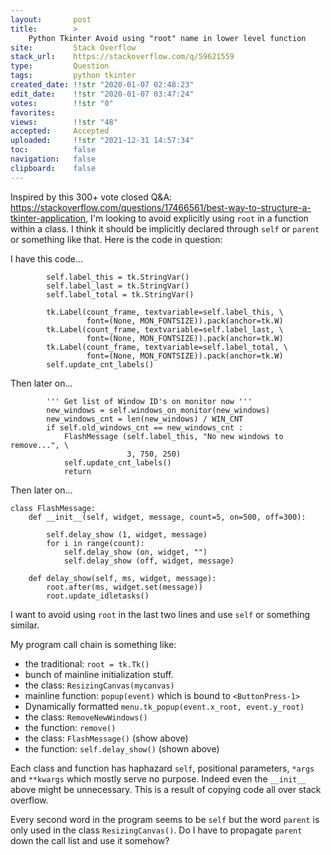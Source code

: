 ```yaml
---
layout:       post
title:        >
    Python Tkinter Avoid using "root" name in lower level function
site:         Stack Overflow
stack_url:    https://stackoverflow.com/q/59621559
type:         Question
tags:         python tkinter
created_date: !!str "2020-01-07 02:48:23"
edit_date:    !!str "2020-01-07 03:47:24"
votes:        !!str "0"
favorites:    
views:        !!str "48"
accepted:     Accepted
uploaded:     !!str "2021-12-31 14:57:34"
toc:          false
navigation:   false
clipboard:    false
---
```


Inspired by this 300+ vote closed Q&A: https://stackoverflow.com/questions/17466561/best-way-to-structure-a-tkinter-application, I'm looking to avoid explicitly using `root` in a function within a class. I think it should be implicitly declared through `self` or `parent` or something like that. Here is the code in question:

I have this code...

``` 
        self.label_this = tk.StringVar()
        self.label_last = tk.StringVar()
        self.label_total = tk.StringVar()

        tk.Label(count_frame, textvariable=self.label_this, \
                 font=(None, MON_FONTSIZE)).pack(anchor=tk.W)
        tk.Label(count_frame, textvariable=self.label_last, \
                 font=(None, MON_FONTSIZE)).pack(anchor=tk.W)
        tk.Label(count_frame, textvariable=self.label_total, \
                 font=(None, MON_FONTSIZE)).pack(anchor=tk.W)
        self.update_cnt_labels()

```

Then later on...

``` 
        ''' Get list of Window ID's on monitor now '''
        new_windows = self.windows_on_monitor(new_windows)
        new_windows_cnt = len(new_windows) / WIN_CNT
        if self.old_windows_cnt == new_windows_cnt :
            FlashMessage (self.label_this, "No new windows to remove...", \
                          3, 750, 250)
            self.update_cnt_labels()
            return
```

Then later on...

``` 
class FlashMessage:
    def __init__(self, widget, message, count=5, on=500, off=300):

        self.delay_show (1, widget, message)
        for i in range(count):
            self.delay_show (on, widget, "")
            self.delay_show (off, widget, message)

    def delay_show(self, ms, widget, message):
        root.after(ms, widget.set(message))
        root.update_idletasks()
```

I want to avoid using `root` in the last two lines and use `self` or something similar.

My program call chain is something like:

- the traditional: `root = tk.Tk()`
- bunch of mainline initialization stuff.
- the class: `ResizingCanvas(mycanvas)`
- mainline function: `popup(event)` which is bound to `<ButtonPress-1>`
- Dynamically formatted `menu.tk_popup(event.x_root, event.y_root)`
- the class: `RemoveNewWindows()`
- the function: `remove()`
- the class: `FlashMessage()` (show above)
- the function: `self.delay_show()` (shown above)

Each class and function has haphazard `self`, positional parameters, `*args` and `**kwargs` which mostly serve no purpose. Indeed even the `__init__` above might be unnecessary. This is a result of copying code all over stack overflow.

Every second word in the program seems to be `self` but the word `parent`  is only used in the class `ResizingCanvas()`. Do I have to propagate `parent` down the call list and use it somehow?
